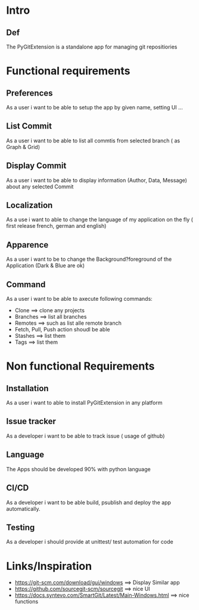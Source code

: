 # Intro
## Def
The PyGitExtension is a standalone app for managing git repositiories
 

# Functional requirements
## Preferences
As a user i want to be able to setup the app by given name, setting UI ...
## List Commit 
As a user i want to be able to list all commtis from selected branch ( as Graph &  Grid)
## Display Commit
As a user i want to be able to display information (Author, Data, Message) about any selected Commit 
## Localization
As a use i want to able to  change the  language of my application on the fly ( first release french, german and english)
## Apparence
As a user i want to be to change the  Background?foreground of the Application (Dark & Blue  are ok)
## Command
As a user i want to be able to axecute following commands:
  - Clone ==> clone any projects
  - Branches ==> list all branches
  - Remotes ==> such as list alle remote  branch
  - Fetch, Pull, Push  action shoudl be able
  - Stashes ==> list them
  - Tags ==> list them
# Non functional Requirements
## Installation
As a user i want to able to install PyGitExtension in any platform
## Issue tracker
As a developer i want to be able to track  issue  ( usage of github)
## Language
The Apps should be developed 90% with python language
## CI/CD
As a developer i want to be able build,  psublish and deploy the app automatically.
## Testing
As a developer i should provide at unittest/ test automation for code

#  Links/Inspiration
- https://git-scm.com/download/gui/windows  ==>  Display Similar app
- https://github.com/sourcegit-scm/sourcegit  ==> nice UI
- https://docs.syntevo.com/SmartGit/Latest/Main-Windows.html ==> nice functions


